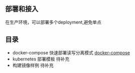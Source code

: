 ## 部署和接入
在生产环境，可以部署多个deployment,避免单点


## 目录
* docker-compose 快速部署读写分离模式 [docker-compose](docker-compose/docker-compose.yaml)
* kubernetes 部署模板 待补充
* 构建镜像样例 待补充
